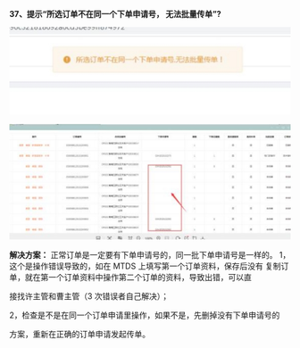<a name="bookmark36"></a>**37、提示“所选订单不在同一个下单申请号， 无法批量传单”?**

![](Aspose.Words.e73c43fe-fde1-4168-803d-975613665666.037.jpeg)

![](Aspose.Words.e73c43fe-fde1-4168-803d-975613665666.038.jpeg)

**解决方案：** 正常订单是一定要有下单申请号的，同一批下单申请号是一样的。 1，这个是操作错误导致的，如在 MTDS 上填写第一个订单资料，保存后没有 复制订单，就在第一个订单资料中操作第二个订单的资料，导致出错，可以直

接找许主管和曹主管（3 次错误者自己解决）；

2，检查是不是在同一个订单申请里操作，如果不是，先删掉没有下单申请号的

方案，重新在正确的订单申请发起传单。

